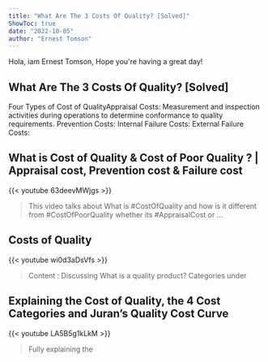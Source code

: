 ```yaml
---
title: "What Are The 3 Costs Of Quality? [Solved]"
ShowToc: true 
date: "2022-10-05"
author: "Ernest Tomson" 
---
```


Hola, iam Ernest Tomson, Hope you're having a great day!
## What Are The 3 Costs Of Quality? [Solved]
 Four Types of Cost of QualityAppraisal Costs: Measurement and inspection activities during operations to determine conformance to quality requirements. 
 Prevention Costs: 
 Internal Failure Costs: 
 External Failure Costs:

## What is Cost of Quality & Cost of Poor Quality ? | Appraisal cost, Prevention cost & Failure cost
{{< youtube 63deevMWjgs >}}
>This video talks about What is #CostOfQuality and how is it different from #CostOfPoorQuality whether its #AppraisalCost or ...

## Costs of Quality
{{< youtube wi0d3aDsVfs >}}
>Content : Discussing What is a quality product? Categories under 

## Explaining the Cost of Quality, the 4 Cost Categories and Juran’s Quality Cost Curve
{{< youtube LA5B5g1kLkM >}}
>Fully explaining the 

